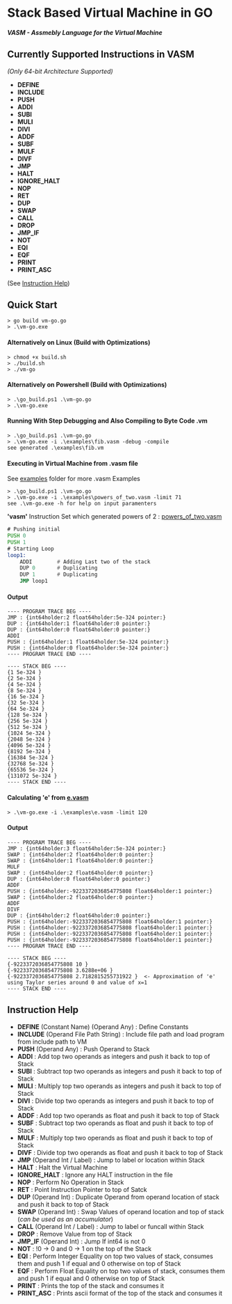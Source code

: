 # Stack Based Virtual Machine in GO

##### VASM - Assmebly Language for the Virtual Machine

## Currently Supported Instructions in VASM

_(Only 64-bit Architecture Supported)_

- **DEFINE**
- **INCLUDE**
- **PUSH**
- **ADDI**
- **SUBI**
- **MULI**
- **DIVI**
- **ADDF**
- **SUBF**
- **MULF**
- **DIVF**
- **JMP**
- **HALT**
- **IGNORE_HALT**
- **NOP**
- **RET**
- **DUP**
- **SWAP**
- **CALL**
- **DROP**
- **JMP_IF**
- **NOT**
- **EQI**
- **EQF**
- **PRINT**
- **PRINT_ASC**

(See [Instruction Help](#instruction-help))

## Quick Start

```console
> go build vm-go.go
> .\vm-go.exe
```

#### Alternatively on Linux (Build with Optimizations)

```console
> chmod +x build.sh
> ./build.sh
> ./vm-go
```

#### Alternatively on Powershell (Build with Optimizations)

```console
> .\go_build.ps1 .\vm-go.go
> .\vm-go.exe
```

#### Running With Step Debugging and Also Compiling to Byte Code .vm

```console
> .\go_build.ps1 .\vm-go.go
> .\vm-go.exe -i .\examples\fib.vasm -debug -compile
see generated .\examples\fib.vm
```

#### Executing in Virtual Machine from .vasm file

See [examples](./examples) folder for more .vasm Examples

```console
> .\go_build.ps1 .\vm-go.go
> .\vm-go.exe -i .\examples\powers_of_two.vasm -limit 71
see .\vm-go.exe -h for help on input paramenters
```

**'vasm'** Instruction Set which generated powers of 2 : [powers_of_two.vasm](./examples/powers_of_two.vasm)

```asm
# Pushing initial
PUSH 0
PUSH 1
# Starting Loop
loop1:
    ADDI		# Adding Last two of the stack
    DUP 0		# Duplicating
    DUP 1		# Duplicating
    JMP loop1
```

#### Output

```console
---- PROGRAM TRACE BEG ----
JMP : {int64holder:2 float64holder:5e-324 pointer:}
DUP : {int64holder:1 float64holder:0 pointer:}
DUP : {int64holder:0 float64holder:0 pointer:}
ADDI
PUSH : {int64holder:1 float64holder:5e-324 pointer:}
PUSH : {int64holder:0 float64holder:5e-324 pointer:}
---- PROGRAM TRACE END ----

---- STACK BEG ----
{1 5e-324 }
{2 5e-324 }
{4 5e-324 }
{8 5e-324 }
{16 5e-324 }
{32 5e-324 }
{64 5e-324 }
{128 5e-324 }
{256 5e-324 }
{512 5e-324 }
{1024 5e-324 }
{2048 5e-324 }
{4096 5e-324 }
{8192 5e-324 }
{16384 5e-324 }
{32768 5e-324 }
{65536 5e-324 }
{131072 5e-324 }
---- STACK END ----
```

#### Calculating 'e' from [e.vasm](./examples/e.vasm)

```console
> .\vm-go.exe -i .\examples\e.vasm -limit 120
```

#### Output

```console
---- PROGRAM TRACE BEG ----
JMP : {int64holder:3 float64holder:5e-324 pointer:}
SWAP : {int64holder:2 float64holder:0 pointer:}
SWAP : {int64holder:1 float64holder:0 pointer:}
MULF
SWAP : {int64holder:2 float64holder:0 pointer:}
DUP : {int64holder:0 float64holder:0 pointer:}
ADDF
PUSH : {int64holder:-9223372036854775808 float64holder:1 pointer:}
SWAP : {int64holder:2 float64holder:0 pointer:}
ADDF
DIVF
DUP : {int64holder:2 float64holder:0 pointer:}
PUSH : {int64holder:-9223372036854775808 float64holder:1 pointer:}
PUSH : {int64holder:-9223372036854775808 float64holder:1 pointer:}
PUSH : {int64holder:-9223372036854775808 float64holder:1 pointer:}
PUSH : {int64holder:-9223372036854775808 float64holder:1 pointer:}
---- PROGRAM TRACE END ----

---- STACK BEG ----
{-9223372036854775808 10 }
{-9223372036854775808 3.6288e+06 }
{-9223372036854775808 2.7182815255731922 }  <- Approximation of 'e' using Taylor series around 0 and value of x=1
---- STACK END ----
```

## Instruction Help

- **DEFINE** (Constant Name) (Operand Any) : Define Constants
- **INCLUDE** (Operand File Path String) : Include file path and load program from include path to VM
- **PUSH** (Operand Any) : Push Operand to Stack
- **ADDI** : Add top two operands as integers and push it back to top of Stack
- **SUBI** : Subtract top two operands as integers and push it back to top of Stack
- **MULI** : Multiply top two operands as integers and push it back to top of Stack
- **DIVI** : Divide top two operands as integers and push it back to top of Stack
- **ADDF** : Add top two operands as float and push it back to top of Stack
- **SUBF** : Subtract top two operands as float and push it back to top of Stack
- **MULF** : Multiply top two operands as float and push it back to top of Stack
- **DIVF** : Divide top two operands as float and push it back to top of Stack
- **JMP** (Operand Int / Label) : Jump to label or location within Stack
- **HALT** : Halt the Virtual Machine
- **IGNORE_HALT** : Ignore any HALT instruction in the file
- **NOP** : Perform No Operation in Stack
- **RET** : Point Instruction Pointer to top of Satck
- **DUP** (Operand Int) : Duplicate Operand from operand location of stack and push it back to top of Stack
- **SWAP** (Operand Int) : Swap Values of operand location and top of stack (_can be used as an accumulator_)
- **CALL** (Operand Int / Label) : Jump to label or funcall within Stack
- **DROP** : Remove Value from top of Stack
- **JMP_IF** (Operand Int) : Jump If int64 is not 0
- **NOT** : !0 -> 0 and 0 -> 1 on the top of the Stack
- **EQI** : Perform Integer Equality on top two values of stack, consumes them and push 1 if equal and 0 otherwise on top of Stack
- **EQF** : Perform Float Equality on top two values of stack, consumes them and push 1 if equal and 0 otherwise on top of Stack
- **PRINT** : Prints the top of the stack and consumes it
- **PRINT_ASC** : Prints ascii format of the top of the stack and consumes it
